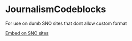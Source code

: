 # JournalismCodeblocks
For use on dumb SNO sites that dont allow custom format

[Embed on SNO sites]([https://link-url-here.org](https://support.snosites.com/hc/en-us/articles/360005694374-How-to-Embed-Something#:~:text=You%20can%20embed%20almost%20anything,it%20in%20your%20SNO%20site!))
